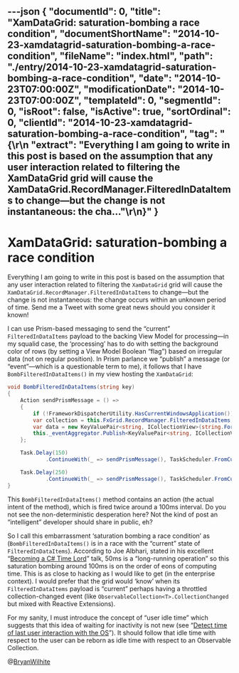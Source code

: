 ---json
{
  "documentId": 0,
  "title": "XamDataGrid: saturation-bombing a race condition",
  "documentShortName": "2014-10-23-xamdatagrid-saturation-bombing-a-race-condition",
  "fileName": "index.html",
  "path": "./entry/2014-10-23-xamdatagrid-saturation-bombing-a-race-condition",
  "date": "2014-10-23T07:00:00Z",
  "modificationDate": "2014-10-23T07:00:00Z",
  "templateId": 0,
  "segmentId": 0,
  "isRoot": false,
  "isActive": true,
  "sortOrdinal": 0,
  "clientId": "2014-10-23-xamdatagrid-saturation-bombing-a-race-condition",
  "tag": "{\r\n  \"extract\": \"Everything I am going to write in this post is based on the assumption that any user interaction related to filtering the XamDataGrid grid will cause the XamDataGrid.RecordManager.FilteredInDataItems to change—but the change is not instantaneous: the cha...\"\r\n}"
}
---

# XamDataGrid: saturation-bombing a race condition

Everything I am going to write in this post is based on the assumption that any user interaction related to filtering the `XamDataGrid` grid will cause the `XamDataGrid.RecordManager.FilteredInDataItems` to change—but the change is not instantaneous: the change occurs within an unknown period of time. Send me a Tweet with some great news should you consider it known!

I can use Prism-based messaging to send the “current” `FilteredInDataItems` payload to the backing View Model for processing—in my squalid case, the ‘processing’ has to do with setting the background color of rows (by setting a View Model Boolean “flag”) based on irregular data (not on regular position). In Prism parlance we “publish” a message (or “event”—which is a questionable term to me), it follows that I have `BombFilteredInDataItems()` in my view hosting the `XamDataGrid`:

```cs
void BombFilteredInDataItems(string key)
{
    Action sendPrismMessage = () =>
    {
        if (!FrameworkDispatcherUtility.HasCurrentWindowsApplication()) return;
        var collection = this.FxGrid.RecordManager.FilteredInDataItems;
        var data = new KeyValuePair<string, ICollectionView>(string.Format("MyView:{0}", key), collection);
        this._eventAggregator.Publish<KeyValuePair<string, ICollectionView>>(data);
    };

    Task.Delay(150)
            .ContinueWith(_ => sendPrismMessage(), TaskScheduler.FromCurrentSynchronizationContext());

    Task.Delay(250)
            .ContinueWith(_ => sendPrismMessage(), TaskScheduler.FromCurrentSynchronizationContext());
}
```

This `BombFilteredInDataItems()` method contains an action (the actual intent of the method), which is fired twice around a 100ms interval. Do you not see the non-deterministic desperation here? Not the kind of post an “intelligent” developer should share in public, eh?

So I call this embarrassment ‘saturation bombing a race condition’ as (`BombFilteredInDataItems()` is in a race with the “current” state of `FilteredInDataItems`). According to Joe Albhari, stated in his excellent “[Becoming a C# Time Lord](http://channel9.msdn.com/Events/TechEd/Australia/2013/DEV422)” talk, 50ms is a “long-running operation” so this saturation bombing around 100ms is on the order of eons of computing time. This is as close to hacking as I would like to get (in the enterprise context). I would prefer that the grid would ‘know’ when its `FilteredInDataItems` payload is “current” perhaps having a throttled collection-changed event (like `ObservableCollection<T>.CollectionChanged` but mixed with Reactive Extensions).

For my sanity, I must introduce the concept of “user idle time” which suggests that this idea of waiting for inactivity is not new (see “[Detect time of last user interaction with the OS](http://stackoverflow.com/questions/1037595/c-sharp-detect-time-of-last-user-interaction-with-the-os)”). It should follow that idle time with respect to the user can be reborn as idle time with respect to an Observable Collection.

@[BryanWilhite](https://twitter.com/BryanWilhite)
